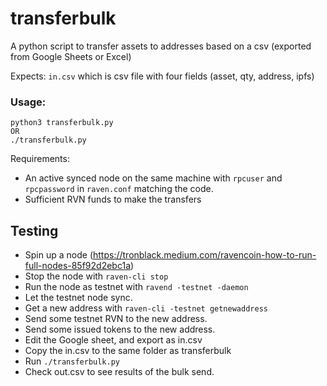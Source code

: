 # transferbulk
A python script to transfer assets to addresses based on a csv (exported from Google Sheets or Excel)

Expects:
```in.csv``` which is csv file with four fields (asset, qty, address, ipfs) 

### Usage:
```
python3 transferbulk.py
OR
./transferbulk.py
```

Requirements:
* An active synced node on the same machine with ```rpcuser``` and ```rpcpassword``` in ```raven.conf``` matching the code.
* Sufficient RVN funds to make the transfers


## Testing
* Spin up a node (https://tronblack.medium.com/ravencoin-how-to-run-full-nodes-85f92d2ebc1a)
* Stop the node with ```raven-cli stop```
* Run the node as testnet with ```ravend -testnet -daemon```
* Let the testnet node sync.
* Get a new address with ```raven-cli -testnet getnewaddress```
* Send some testnet RVN to the new address.
* Send some issued tokens to the new address.
* Edit the Google sheet, and export as in.csv
* Copy the in.csv to the same folder as transferbulk
* Run ```./transferbulk.py```
* Check out.csv to see results of the bulk send.

